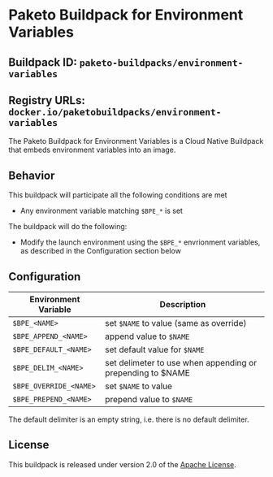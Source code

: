# Paketo Buildpack for Environment Variables

## Buildpack ID: `paketo-buildpacks/environment-variables`
## Registry URLs: `docker.io/paketobuildpacks/environment-variables`

The Paketo Buildpack for Environment Variables is a Cloud Native Buildpack that embeds environment variables into an image.

## Behavior

This buildpack will participate all the following conditions are met

* Any environment variable matching `$BPE_*` is set

The buildpack will do the following:

* Modify the launch environment using the `$BPE_*` envrionment variables, as described in the Configuration section below

## Configuration

| Environment Variable   | Description                                                |
| ---------------------- | ---------------------------------------------------------- |
| `$BPE_<NAME>`          | set `$NAME` to value (same as override)                    |
| `$BPE_APPEND_<NAME>`   | append value to `$NAME`                                    |
| `$BPE_DEFAULT_<NAME>`  | set default value for `$NAME`                              |
| `$BPE_DELIM_<NAME>`    | set delimeter to use when appending or prepending to $NAME |
| `$BPE_OVERRIDE_<NAME>` | set `$NAME` to value                                       |
| `$BPE_PREPEND_<NAME>`  | prepend value to `$NAME`                                   |

The default delimiter is an empty string, i.e. there is no default delimiter.

## License

This buildpack is released under version 2.0 of the [Apache License][a].

[a]: http://www.apache.org/licenses/LICENSE-2.0
